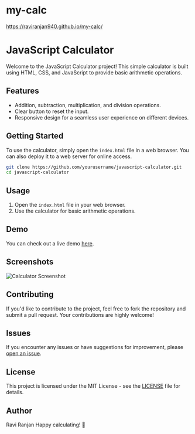 # my-calc


https://raviranjan940.github.io/my-calc/


# JavaScript Calculator

Welcome to the JavaScript Calculator project! This simple calculator is built using HTML, CSS, and JavaScript to provide basic arithmetic operations.

## Features

- Addition, subtraction, multiplication, and division operations.
- Clear button to reset the input.
- Responsive design for a seamless user experience on different devices.

## Getting Started

To use the calculator, simply open the `index.html` file in a web browser. You can also deploy it to a web server for online access.

```bash
git clone https://github.com/yourusername/javascript-calculator.git
cd javascript-calculator
```

## Usage

1. Open the `index.html` file in your web browser.
2. Use the calculator for basic arithmetic operations.

## Demo

You can check out a live demo [here](#).

## Screenshots

![Calculator Screenshot](screenshots/calculator.png)

## Contributing

If you'd like to contribute to the project, feel free to fork the repository and submit a pull request. Your contributions are highly welcome!

## Issues

If you encounter any issues or have suggestions for improvement, please [open an issue](https://github.com/yourusername/javascript-calculator/issues).

## License

This project is licensed under the MIT License - see the [LICENSE](LICENSE) file for details.

## Author
Ravi Ranjan
Happy calculating! 🧮
